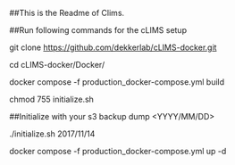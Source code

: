 ##This is the Readme of Clims.

##Run following commands for the cLIMS setup

git clone https://github.com/dekkerlab/cLIMS-docker.git

cd cLIMS-docker/Docker/

docker compose -f production_docker-compose.yml build

chmod 755 initialize.sh

##Initialize with your s3 backup dump <YYYY/MM/DD>

./initialize.sh 2017/11/14

docker compose -f production_docker-compose.yml up -d
  

